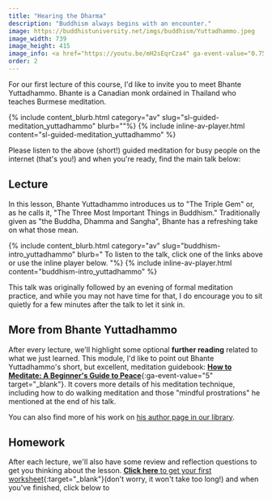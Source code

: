 ```yaml
---
title: "Hearing the Dharma"
description: "Buddhism always begins with an encounter."
image: https://buddhistuniversity.net/imgs/buddhism/Yuttadhammo.jpeg
image_width: 739
image_height: 415
image_info: <a href="https://youtu.be/mH2sEqrCza4" ga-event-value="0.75">Bhante Yuttadhammo</a>
order: 2
---
```


For our first lecture of this course, I'd like to invite you to meet Bhante Yuttadhammo.
Bhante is a Canadian monk ordained in Thailand who teaches Burmese meditation.

{% include content_blurb.html category="av" slug="sl-guided-meditation_yuttadhammo" blurb=""%}
{% include inline-av-player.html content="sl-guided-meditation_yuttadhammo" %}

Please listen to the above (short!) guided meditation for busy people on the internet (that's you!)
and when you're ready, find the main talk below:

## Lecture

In this lesson, Bhante Yuttadhammo introduces us to "The Triple Gem" or, as he calls it, "The Three Most Important Things in Buddhism."
Traditionally given as "the Buddha, Dhamma and Sangha", Bhante has a refreshing take on what those mean.

{% include content_blurb.html category="av" slug="buddhism-intro_yuttadhammo" blurb="
To listen to the talk, click one of the links above or use the inline player below.
"%}
{% include inline-av-player.html content="buddhism-intro_yuttadhammo" %}

This talk was originally followed by an evening of formal meditation practice, and while you may not have time for that, I do encourage you to sit quietly for a few minutes after the talk to let it sink in.

## More from Bhante Yuttadhammo

After every lecture, we'll highlight some optional **further reading** related to what we just learned.
This module, I'd like to point out Bhante Yuttadhammo's short, but excellent, meditation guidebook: [**How to Meditate: A Beginner's Guide to Peace**](https://www.sirimangalo.org/text/how-to-meditate/){:ga-event-value="5" target="_blank"}.
It covers more details of his meditation technique, including how to do walking meditation and those "mindful prostrations" he mentioned at the end of his talk.

You can also find more of his work on [his author page in our library](/authors/yuttadhammo).

## Homework

After each lecture, we'll also have some review and reflection questions to get you thinking about the lesson.
[**Click here** to get your first worksheet](https://docs.google.com/forms/d/e/1FAIpQLSdXjhvHxSKaRGo5aWhw6TXAcq8Yb1Gd14aEhZ_iaCIhqlZ1ZQ/viewform?usp=sf_link){:target="_blank"}(don't worry, it won't take too long!)
and when you've finished, click below to

